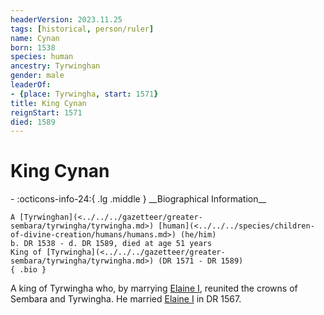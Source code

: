 ```yaml
---
headerVersion: 2023.11.25
tags: [historical, person/ruler]
name: Cynan
born: 1538
species: human
ancestry: Tyrwinghan
gender: male
leaderOf:
- {place: Tyrwingha, start: 1571}
title: King Cynan
reignStart: 1571
died: 1589
---
```

# King Cynan
<div class="grid cards ext-narrow-margin ext-one-column" markdown>
- :octicons-info-24:{ .lg .middle } __Biographical Information__

    A [Tyrwinghan](<../../../gazetteer/greater-sembara/tyrwingha/tyrwingha.md>) [human](<../../../species/children-of-divine-creation/humans/humans.md>) (he/him)  
    b. DR 1538 - d. DR 1589, died at age 51 years  
    King of [Tyrwingha](<../../../gazetteer/greater-sembara/tyrwingha/tyrwingha.md>) (DR 1571 - DR 1589)  
    { .bio }

</div>


A king of Tyrwingha who, by marrying [Elaine I](<./elaine-i.md>), reunited the crowns of Sembara and Tyrwingha. He married [Elaine I](<./elaine-i.md>) in DR 1567. 

